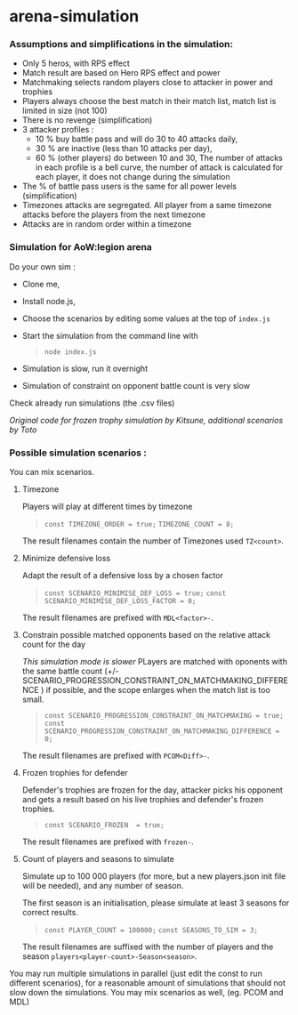 # arena-simulation

### Assumptions and simplifications in the simulation:

- Only 5 heros, with RPS effect
- Match result are based on Hero RPS effect and power
- Matchmaking selects random players close to attacker in power and trophies
- Players always choose the best match in their match list, match list is limited in size (not 100)
- There is no revenge (simplification)
- 3 attacker profiles :
    - 10 % buy battle pass and will do 30 to 40 attacks daily, 
    - 30 % are inactive (less than 10 attacks  per day),
    - 60 % (other players) do between 10 and 30,
    The number of attacks in each profile is a bell curve, the number of attack is calculated for each player, it does not change during the simulation 
- The % of battle pass users is the same for all power levels (simplification)
- Timezones attacks are segregated. All player from a same timezone attacks before the players from the next timezone
- Attacks are in random order within a timezone

### Simulation for AoW:legion arena

Do your own sim :
- Clone me,
- Install node.js, 
- Choose the scenarios by editing some values at the top of `index.js`
- Start the simulation from the command line with 

    > `node index.js` 


- Simulation is slow, run it overnight
- Simulation of constraint on opponent battle count is very slow

Check already run simulations (the .csv files)

*Original code for frozen trophy simulation by Kitsune, additional scenarios by Toto*

### Possible simulation scenarios  :

You can mix scenarios.

1. Timezone

    Players will play at different times by timezone

    > ```const TIMEZONE_ORDER = true;```
    > ```TIMEZONE_COUNT = 8;```

    The result filenames contain the number of Timezones used `TZ<count>`.

2. Minimize defensive loss
    
    Adapt the result of a defensive loss by a chosen factor

    > ```const SCENARIO_MINIMISE_DEF_LOSS = true;```
    > ```const SCENARIO_MINIMISE_DEF_LOSS_FACTOR = 0;```


    The result filenames are prefixed with `MDL<factor>-`.

3. Constrain possible matched opponents based on the relative attack count for the day

    *This simulation mode is slower*
    PLayers are matched with oponents with the same battle count (+/- SCENARIO_PROGRESSION_CONSTRAINT_ON_MATCHMAKING_DIFFERENCE ) if possible, and the scope enlarges when the match list is too small. 

    > ```const SCENARIO_PROGRESSION_CONSTRAINT_ON_MATCHMAKING = true;``` 
    > ```const SCENARIO_PROGRESSION_CONSTRAINT_ON_MATCHMAKING_DIFFERENCE = 0;``` 

    The result filenames are prefixed with `PCOM<Diff>-`.

4. Frozen trophies for defender
    
    Defender's trophies are frozen for the day, attacker picks his opponent and gets a result based on his live trophies and defender's frozen trophies.

    > ```const SCENARIO_FROZEN  = true;```

    The result filenames are prefixed with `frozen-`.

5. Count of players and seasons to simulate

    Simulate up to 100 000 players (for more, but a new players.json init file will be needed), and any number of season.

    The first season is an initialisation, please simulate at least 3 seasons for correct results.

    > ```const PLAYER_COUNT = 100000;``` 
    > ```const SEASONS_TO_SIM = 3;```

    The result filenames are suffixed with the number of players and the season  `players<player-count>-Season<season>`.

You may run multiple simulations in parallel (just edit the const to run different scenarios), for a reasonable amount of simulations that should not slow down the simulations. You may mix scenarios as well, (eg. PCOM and MDL)



